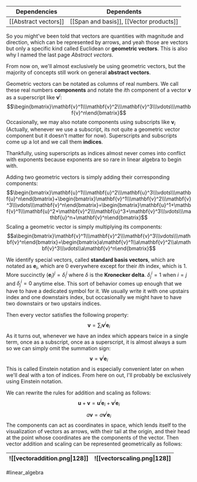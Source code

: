 Dependencies | Dependents
------------ | ------------
[[Abstract vectors]] | [[Span and basis]], [[Vector products]] 

So you might've been told that vectors are quantities with magnitude and direction, which can be represented by arrows, and yeah those are vectors but only a specific kind called Euclidean or **geometric vectors**. This is also why I named the last page *Abstract vectors*.

From now on, we'll almost exclusively be using geometric vectors, but the majority of concepts still work on general **abstract vectors**.

Geometric vectors can be notated as columns of real numbers. We call these real numbers **components** and notate the $i$th component of a vector $\mathbf{v}$ as a superscript like $\mathbf{v}^i$:
$$\begin{bmatrix}\mathbf{v}^1\\\mathbf{v}^2\\\mathbf{v}^3\\\vdots\\\mathbf{v}^n\end{bmatrix}$$
Occasionally, we may also notate components using subscripts like $\mathbf{v}_i$ (Actually, whenever we use a subscript, its not quite a geometric vector component but it doesn't matter for now). Superscripts and subscripts come up a lot and we call them **indices**.

Thankfully, using superscripts as indices almost never comes into conflict with exponents because exponents are so rare in linear algebra to begin with.

Adding two geometric vectors is simply adding their corresponding components:
$$\begin{bmatrix}\mathbf{u}^1\\\mathbf{u}^2\\\mathbf{u}^3\\\vdots\\\mathbf{u}^n\end{bmatrix}+\begin{bmatrix}\mathbf{v}^1\\\mathbf{v}^2\\\mathbf{v}^3\\\vdots\\\mathbf{v}^n\end{bmatrix}=\begin{bmatrix}\mathbf{u}^1+\mathbf{v}^1\\\mathbf{u}^2+\mathbf{v}^2\\\mathbf{u}^3+\mathbf{v}^3\\\vdots\\\mathbf{u}^n+\mathbf{v}^n\end{bmatrix}$$Scaling a geometric vector is simply multiplying its components:
$$a\begin{bmatrix}\mathbf{v}^1\\\mathbf{v}^2\\\mathbf{v}^3\\\vdots\\\mathbf{v}^n\end{bmatrix}=\begin{bmatrix}a\mathbf{v}^1\\a\mathbf{v}^2\\a\mathbf{v}^3\\\vdots\\a\mathbf{v}^n\end{bmatrix}$$

We identify special vectors, called **standard basis vectors**, which are notated as $\mathbf{e}_i$, which are $0$ everywhere except for their $i$th index, which is $1$. More succinctly $(\mathbf{e}_i)^j=\delta_i^j$ where $\delta$ is the **Kronecker delta**. $\delta^i_j=1$ when $i=j$ and $\delta^i_j=0$ anytime else. This sort of behavior comes up enough that we have to have a dedicated symbol for it. We usually write it with one upstairs index and one downstairs index, but occasionally we might have to have two downstairs or two upstairs indices.

Then every vector satisfies the following property:
$$\mathbf{v}=\sum_i\mathbf{v}^i\mathbf{e}_i$$
As it turns out, whenever we have an index which appears twice in a single term, once as a subscript, once as a superscript, it is almost always a sum so we can simply omit the summation sign:
$$\mathbf{v}=\mathbf{v}^i\mathbf{e}_i$$
This is called Einstein notation and is especially convenient later on when we'll deal with a ton of indices. From here on out, I'll probably be exclusively using Einstein notation.

We can rewrite the rules for addition and scaling as follows:
$$\mathbf{u}+\mathbf{v}=\mathbf{u}^i\mathbf{e}_i+\mathbf{v}^i\mathbf{e}_i$$
$$a\mathbf{v}=a\mathbf{v}^i\mathbf{e}_i$$
The components can act as coordinates in space, which lends itself to the visualization of vectors as arrows, with their tail at the origin, and their head at the point whose coordinates are the components of the vector. Then vector addition and scaling can be represented geometrically as follows:

![[vectoraddition.png\|128]] | ![[vectorscaling.png\|128]]
------------ | ------------

#linear_algebra